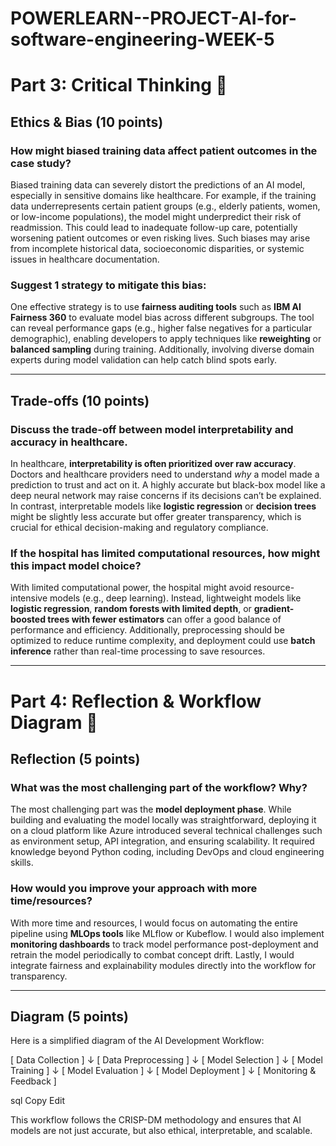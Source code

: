 # POWERLEARN--PROJECT-AI-for-software-engineering-WEEK-5 

# Part 3: Critical Thinking 🧠

## Ethics & Bias (10 points)

### How might biased training data affect patient outcomes in the case study?

Biased training data can severely distort the predictions of an AI model, especially in sensitive domains like healthcare. For example, if the training data underrepresents certain patient groups (e.g., elderly patients, women, or low-income populations), the model might underpredict their risk of readmission. This could lead to inadequate follow-up care, potentially worsening patient outcomes or even risking lives. Such biases may arise from incomplete historical data, socioeconomic disparities, or systemic issues in healthcare documentation.

### Suggest 1 strategy to mitigate this bias:

One effective strategy is to use **fairness auditing tools** such as **IBM AI Fairness 360** to evaluate model bias across different subgroups. The tool can reveal performance gaps (e.g., higher false negatives for a particular demographic), enabling developers to apply techniques like **reweighting** or **balanced sampling** during training. Additionally, involving diverse domain experts during model validation can help catch blind spots early.

---

## Trade-offs (10 points)

### Discuss the trade-off between model interpretability and accuracy in healthcare.

In healthcare, **interpretability is often prioritized over raw accuracy**. Doctors and healthcare providers need to understand *why* a model made a prediction to trust and act on it. A highly accurate but black-box model like a deep neural network may raise concerns if its decisions can’t be explained. In contrast, interpretable models like **logistic regression** or **decision trees** might be slightly less accurate but offer greater transparency, which is crucial for ethical decision-making and regulatory compliance.

### If the hospital has limited computational resources, how might this impact model choice?

With limited computational power, the hospital might avoid resource-intensive models (e.g., deep learning). Instead, lightweight models like **logistic regression**, **random forests with limited depth**, or **gradient-boosted trees with fewer estimators** can offer a good balance of performance and efficiency. Additionally, preprocessing should be optimized to reduce runtime complexity, and deployment could use **batch inference** rather than real-time processing to save resources.

---

# Part 4: Reflection & Workflow Diagram 🔁

## Reflection (5 points)

### What was the most challenging part of the workflow? Why?

The most challenging part was the **model deployment phase**. While building and evaluating the model locally was straightforward, deploying it on a cloud platform like Azure introduced several technical challenges such as environment setup, API integration, and ensuring scalability. It required knowledge beyond Python coding, including DevOps and cloud engineering skills.

### How would you improve your approach with more time/resources?

With more time and resources, I would focus on automating the entire pipeline using **MLOps tools** like MLflow or Kubeflow. I would also implement **monitoring dashboards** to track model performance post-deployment and retrain the model periodically to combat concept drift. Lastly, I would integrate fairness and explainability modules directly into the workflow for transparency.

---

## Diagram (5 points)

Here is a simplified diagram of the AI Development Workflow:

[ Data Collection ]
↓
[ Data Preprocessing ]
↓
[ Model Selection ]
↓
[ Model Training ]
↓
[ Model Evaluation ]
↓
[ Model Deployment ]
↓
[ Monitoring & Feedback ]

sql
Copy
Edit

This workflow follows the CRISP-DM methodology and ensures that AI models are not just accurate, but also ethical, interpretable, and scalable.
